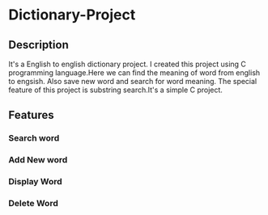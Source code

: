 
# Dictionary-Project 
## Description
It's a English to english dictionary project. I created this project using C programming language.Here we can find the meaning of word from english to engsish.
Also save new word and search for word meaning. The special feature of this project is substring search.It's a simple C project.

## Features
### Search word
### Add New word
### Display Word
### Delete Word

